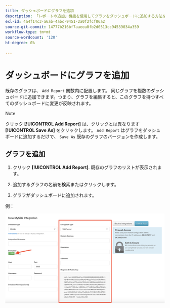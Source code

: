 ```yaml
---
title: ダッシュボードにグラフを追加
description: 「レポートの追加」機能を使用してグラフをダッシュボードに追加する方法を説明します。
exl-id: 4a4f14c3-a6ab-4abc-9451-2a0f2fcf06a2
source-git-commit: 14777b216bf7aaeea0fb2d0513cc94539034a359
workflow-type: tm+mt
source-wordcount: '120'
ht-degree: 0%

---
```


# ダッシュボードにグラフを追加

既存のグラフは、 `Add Report` 関数内に配置します。 同じグラフを複数のダッシュボードに追加できます。つまり、グラフを編集すると、このグラフを持つすべてのダッシュボードに変更が反映されます。

>[!NOTE]
>
>クリック **[!UICONTROL Add Report]** は、クリックとは異なります **[!UICONTROL Save As]** をクリックします。 `Add Report` はグラフをダッシュボードに追加するだけで、 `Save As` 既存のグラフのバージョンを作成します。

## グラフを追加

1. クリック **[!UICONTROL Add Report]**. 既存のグラフのリストが表示されます。

1. 追加するグラフの名前を検索またはクリックします。

1. グラフがダッシュボードに追加されます。

例：

![グラフを追加](../../assets/sql-integration-encrypted-yes.png)
